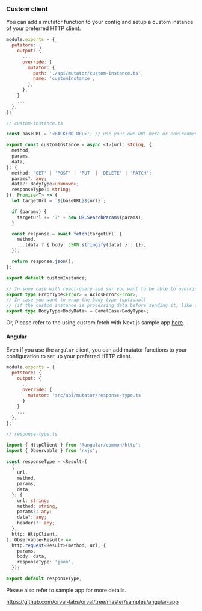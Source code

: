 ### Custom client

You can add a mutator function to your config and setup a custom instance of your preferred HTTP client.

```js
module.exports = {
  petstore: {
    output: {
      ...
      override: {
        mutator: {
          path: './api/mutator/custom-instance.ts',
          name: 'customInstance',
        },
      },
    }
    ...
  },
};
```

```ts
// custom-instance.ts

const baseURL = '<BACKEND URL>'; // use your own URL here or environment variable

export const customInstance = async <T>(url: string, {
  method,
  params,
  data,
}: {
  method: 'GET' | 'POST' | 'PUT' | 'DELETE' | 'PATCH';
  params?: any;
  data?: BodyType<unknown>;
  responseType?: string;
}): Promise<T> => {
  let targetUrl = `${baseURL}${url}`;

  if (params) {
    targetUrl += '?' + new URLSearchParams(params);
  }

  const response = await fetch(targetUrl, {
    method,
    ...(data ? { body: JSON.stringify(data) } : {}),
  });

  return response.json();
};

export default customInstance;

// In some case with react-query and swr you want to be able to override the return error type so you can also do it here like this
export type ErrorType<Error> = AxiosError<Error>;
// In case you want to wrap the body type (optional)
// (if the custom instance is processing data before sending it, like changing the case for example)
export type BodyType<BodyData> = CamelCase<BodyType>;
```

Or, Please refer to the using custom fetch with Next.js sample app [here](https://github.com/orval-labs/orval/blob/master/samples/next-app-with-fetch/custom-fetch.ts).

#### Angular

Even if you use the `angular` client, you can add mutator functions to your configuration to set up your preferred HTTP client.

```js
module.exports = {
  petstore: {
    output: {
      ...
      override: {
        mutator: 'src/api/mutator/response-type.ts'
      }
    }
    ...
  },
};
```

```ts
// response-type.ts

import { HttpClient } from '@angular/common/http';
import { Observable } from 'rxjs';

const responseType = <Result>(
  {
    url,
    method,
    params,
    data,
  }: {
    url: string;
    method: string;
    params?: any;
    data?: any;
    headers?: any;
  },
  http: HttpClient,
): Observable<Result> =>
  http.request<Result>(method, url, {
    params,
    body: data,
    responseType: 'json',
  });

export default responseType;
```

Please also refer to sample app for more details.

https://github.com/orval-labs/orval/tree/master/samples/angular-app
